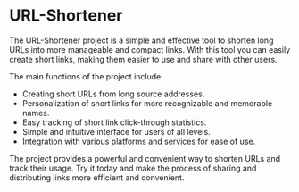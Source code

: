 # URL-Shortener

The URL-Shortener project is a simple and effective tool to shorten long URLs into more manageable and compact links. With this tool you can easily create short links, making them easier to use and share with other users.

The main functions of the project include:

- Creating short URLs from long source addresses.
- Personalization of short links for more recognizable and memorable names.
- Easy tracking of short link click-through statistics.
- Simple and intuitive interface for users of all levels.
- Integration with various platforms and services for ease of use.

The project provides a powerful and convenient way to shorten URLs and track their usage. Try it today and make the process of sharing and distributing links more efficient and convenient.